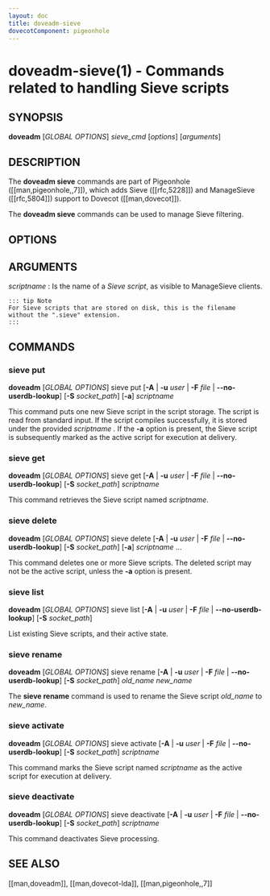 ```yaml
---
layout: doc
title: doveadm-sieve
dovecotComponent: pigeonhole
---
```


# doveadm-sieve(1) - Commands related to handling Sieve scripts

## SYNOPSIS

**doveadm** [*GLOBAL OPTIONS*] *sieve_cmd* [*options*] [*arguments*]

## DESCRIPTION

The **doveadm sieve** commands are part of Pigeonhole ([[man,pigeonhole,,7]]),
which adds Sieve ([[rfc,5228]]) and ManageSieve ([[rfc,5804]]) support to
Dovecot ([[man,dovecot]]).

The **doveadm sieve** commands can be used to manage Sieve filtering.

<!-- @include: global-options-formatter.inc -->

## OPTIONS

<!-- @include: option-A.inc -->

<!-- @include: option-F-file.inc -->

<!-- @include: option-no-userdb-lookup.inc -->

<!-- @include: option-S-socket.inc -->

<!-- @include: option-u-user.inc -->

## ARGUMENTS

*scriptname*
:   Is the name of a *Sieve script*, as visible to ManageSieve clients.

    ::: tip Note
    For Sieve scripts that are stored on disk, this is the filename
    without the ".sieve" extension.
    :::

## COMMANDS

### sieve put

**doveadm** [*GLOBAL OPTIONS*] sieve put [**-A** | **-u** *user* | **-F** *file* | **\-\-no-userdb-lookup**] [**-S** *socket_path*] [**-a**] *scriptname*

This command puts one new Sieve script in the script storage. The script
is read from standard input. If the script compiles successfully, it is
stored under the provided *scriptname .* If the **-a** option is
present, the Sieve script is subsequently marked as the active script
for execution at delivery.

### sieve get

**doveadm** [*GLOBAL OPTIONS*] sieve get [**-A** | **-u** *user* | **-F** *file* | **\-\-no-userdb-lookup**] [**-S** *socket_path*] *scriptname*

This command retrieves the Sieve script named *scriptname*.

### sieve delete

**doveadm** [*GLOBAL OPTIONS*] sieve delete [**-A** | **-u** *user* | **-F** *file* | **\-\-no-userdb-lookup**] [**-S** *socket_path*] [**-a**] *scriptname* ...

This command deletes one or more Sieve scripts. The deleted script may
not be the active script, unless the **-a** option is present.

### sieve list

**doveadm** [*GLOBAL OPTIONS*] sieve list [**-A** | **-u** *user* | **-F** *file* | **\-\-no-userdb-lookup**] [**-S** *socket_path*]

List existing Sieve scripts, and their active state.

### sieve rename

**doveadm** [*GLOBAL OPTIONS*] sieve rename [**-A** | **-u** *user* | **-F** *file* | **\-\-no-userdb-lookup**] [**-S** *socket_path*] *old_name* *new_name*

The **sieve rename** command is used to rename the Sieve script *old_name*
to *new_name*.

### sieve activate

**doveadm** [*GLOBAL OPTIONS*] sieve activate [**-A** | **-u** *user* | **-F** *file* | **\-\-no-userdb-lookup**] [**-S** *socket_path*] *scriptname*

This command marks the Sieve script named *scriptname* as the active script
for execution at delivery.

### sieve deactivate

**doveadm** [*GLOBAL OPTIONS*] sieve deactivate [**-A** | **-u** *user* | **-F** *file* | **\-\-no-userdb-lookup**] [**-S** *socket_path*] *scriptname*

This command deactivates Sieve processing.

<!-- @include: reporting-bugs.inc -->

## SEE ALSO

[[man,doveadm]], [[man,dovecot-lda]], [[man,pigeonhole,,7]]
